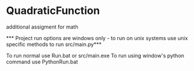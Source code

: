 # QuadraticFunction
additional assigment for math

*** Project run options are windows only - to run on unix systems use unix specific methods to run src/main.py***

To run normal use Run.bat or src/main.exe
To run using window's python command use PythonRun.bat

